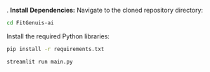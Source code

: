 . **Install Dependencies:**
   Navigate to the cloned repository directory:

   ```bash
   cd FitGenuis-ai
   ```

   Install the required Python libraries:

   ```bash
   pip install -r requirements.txt
   ```
   ```bash
   streamlit run main.py
   ```
